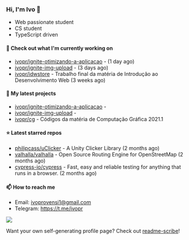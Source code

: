 ### Hi, I'm Ivo 👋

* Web passionate student
* CS student
* TypeScript driven

#### 👷 Check out what I'm currently working on

- [ivopr/ignite-otimizando-a-aplicacao](https://github.com/ivopr/ignite-otimizando-a-aplicacao) -  (1 day ago)
- [ivopr/ignite-img-upload](https://github.com/ivopr/ignite-img-upload) -  (3 days ago)
- [ivopr/idwstore](https://github.com/ivopr/idwstore) - Trabalho final da matéria de Introdução ao Desenvolvimento Web (3 weeks ago)

#### 🌱 My latest projects

- [ivopr/ignite-otimizando-a-aplicacao](https://github.com/ivopr/ignite-otimizando-a-aplicacao) - 
- [ivopr/ignite-img-upload](https://github.com/ivopr/ignite-img-upload) - 
- [ivopr/cg](https://github.com/ivopr/cg) - Códigos da matéria de Computação Gráfica 2021.1

#### ⭐️ Latest starred repos

- [philipcass/uClicker](https://github.com/philipcass/uClicker) - A Unity Clicker Library (2 months ago)
- [valhalla/valhalla](https://github.com/valhalla/valhalla) - Open Source Routing Engine for OpenStreetMap (2 months ago)
- [cypress-io/cypress](https://github.com/cypress-io/cypress) - Fast, easy and reliable testing for anything that runs in a browser. (2 months ago)

#### 📫 How to reach me

- Email: [ivoprovensi1@gmail.com](mailto://ivoprovensi1@gmail.com)
- Telegram: https://t.me/ivopr

![](https://github-readme-stats.vercel.app/api/top-langs/?username=ivopr&layout=compact&theme=react)

Want your own self-generating profile page? Check out [readme-scribe](https://github.com/muesli/readme-scribe)!
